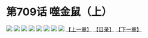 # 第709话 噬金鼠（上）
![](https://mhpic.xiaomingtaiji.net/comic/D/斗破苍穹拆分版/709话/1.jpg-zymk.middle.webp)
![](https://mhpic.xiaomingtaiji.net/comic/D/斗破苍穹拆分版/709话/2.jpg-zymk.middle.webp)
![](https://mhpic.xiaomingtaiji.net/comic/D/斗破苍穹拆分版/709话/3.jpg-zymk.middle.webp)
![](https://mhpic.xiaomingtaiji.net/comic/D/斗破苍穹拆分版/709话/4.jpg-zymk.middle.webp)
![](https://mhpic.xiaomingtaiji.net/comic/D/斗破苍穹拆分版/709话/5.jpg-zymk.middle.webp)
![](https://mhpic.xiaomingtaiji.net/comic/D/斗破苍穹拆分版/709话/6.jpg-zymk.middle.webp)
![](https://mhpic.xiaomingtaiji.net/comic/D/斗破苍穹拆分版/709话/7.jpg-zymk.middle.webp)
![](https://mhpic.xiaomingtaiji.net/comic/D/斗破苍穹拆分版/709话/8.jpg-zymk.middle.webp)
[【上一章】](./710.md)
[【目录】](./READMD.md)
[【下一章】](./712.md)
